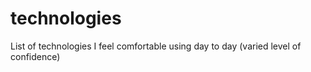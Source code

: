 # technologies
List of technologies I feel comfortable using day to day (varied level of confidence)
